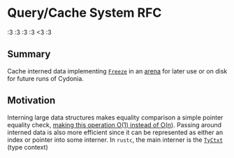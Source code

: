 # Query/Cache System RFC

:3 :3 :3 :3 <3 :3

## Summary

Cache interned data implementing [`Freeze`](https://stdrs.dev/nightly/x86_64-unknown-linux-gnu/core/marker/trait.Freeze.html) in an [arena](https://stackoverflow.com/questions/12825148/what-is-the-meaning-of-the-term-arena-in-relation-to-memory) for later use or on disk for future runs of Cydonia.

## Motivation

Interning large data structures makes equality comparison a simple pointer equality check, [making this operation O(1) instead of O(n)](https://matklad.github.io/2020/03/22/fast-simple-rust-interner.html). Passing around interned data is also more efficient since it can be represented as either an index or pointer into some interner. In `rustc`, the main interner is the [`TyCtxt`](https://doc.rust-lang.org/nightly/nightly-rustc/rustc_middle/ty/struct.TyCtxt.html) (type context)
